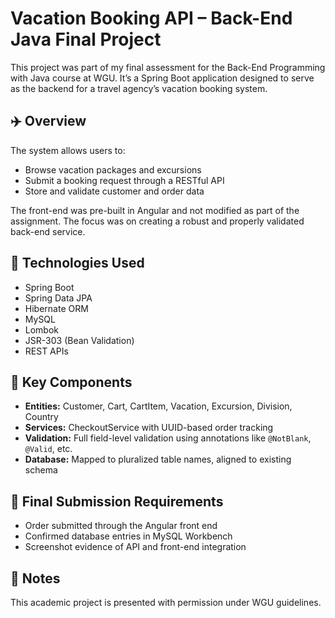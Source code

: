 # Vacation Booking API – Back-End Java Final Project

This project was part of my final assessment for the Back-End Programming with Java course at WGU. It’s a Spring Boot application designed to serve as the backend for a travel agency’s vacation booking system.

## ✈️ Overview

The system allows users to:
- Browse vacation packages and excursions
- Submit a booking request through a RESTful API
- Store and validate customer and order data

The front-end was pre-built in Angular and not modified as part of the assignment. The focus was on creating a robust and properly validated back-end service.

## 🧱 Technologies Used

- Spring Boot
- Spring Data JPA
- Hibernate ORM
- MySQL
- Lombok
- JSR-303 (Bean Validation)
- REST APIs

## 🔗 Key Components

- **Entities:** Customer, Cart, CartItem, Vacation, Excursion, Division, Country
- **Services:** CheckoutService with UUID-based order tracking
- **Validation:** Full field-level validation using annotations like `@NotBlank`, `@Valid`, etc.
- **Database:** Mapped to pluralized table names, aligned to existing schema

## 📸 Final Submission Requirements

- Order submitted through the Angular front end
- Confirmed database entries in MySQL Workbench
- Screenshot evidence of API and front-end integration

## 📝 Notes

This academic project is presented with permission under WGU guidelines.
